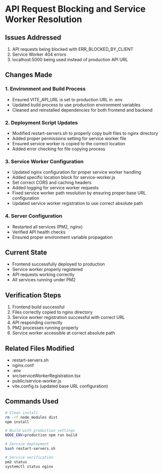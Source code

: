 # API Request Blocking and Service Worker Resolution

## Issues Addressed
1. API requests being blocked with ERR_BLOCKED_BY_CLIENT
2. Service Worker 404 errors
3. localhost:5000 being used instead of production API URL

## Changes Made

### 1. Environment and Build Process
- Ensured VITE_API_URL is set to production URL in .env
- Updated build process to use production environment variables
- Cleaned and reinstalled dependencies for both frontend and backend

### 2. Deployment Script Updates
- Modified restart-servers.sh to properly copy built files to nginx directory
- Added proper permissions setting for service worker file
- Ensured service worker is copied to the correct location
- Added error checking for file copying process

### 3. Service Worker Configuration
- Updated nginx configuration for proper service worker handling
- Added specific location block for service-worker.js
- Set correct CORS and caching headers
- Added logging for service worker requests
- Fixed service worker path resolution by ensuring proper base URL configuration
- Updated service worker registration to use correct absolute path

### 4. Server Configuration
- Restarted all services (PM2, nginx)
- Verified API health checks
- Ensured proper environment variable propagation

## Current State
- Frontend successfully deployed to production
- Service worker properly registered
- API requests working correctly
- All services running under PM2

## Verification Steps
1. Frontend build successful
2. Files correctly copied to nginx directory
3. Service worker registration successful with correct URL
4. API responding correctly
5. PM2 processes running properly
6. Service worker accessible at correct absolute path

## Related Files Modified
- restart-servers.sh
- nginx.conf
- .env
- src/serviceWorkerRegistration.tsx
- public/service-worker.js
- vite.config.ts (updated base URL configuration)

## Commands Used
```bash
# Clean install
rm -rf node_modules dist
npm install

# Build with production settings
NODE_ENV=production npm run build

# Service deployment
bash restart-servers.sh

# Service verification
pm2 status
systemctl status nginx